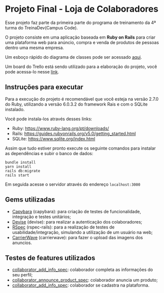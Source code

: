 # Projeto Final - Loja de Colaboradores

Esse projeto faz parte da primeira parte do programa de treinamento da 4ª turma do TreinaDev(Campus Code).

O projeto consiste em uma aplicação baseada em **Ruby on Rails** para criar uma plataforma web para anúncio, compra e venda de produtos de pessoas dentro uma mesma empresa.

Um esboço rápido do diagrama de classes pode ser acessado [aqui](./diagrams/class_diagram_sketch.png).

Um board do Trello está sendo utilizado para a elaboração do projeto, você pode acessa-lo nesse [link](https://trello.com/b/ruL0xNhc/projeto-treinadev).

## Instruções para executar
Para a execução do projeto é recomendável que você esteja na versão 2.7.0 do Ruby, utilizando a versão 6.0.3.2 do framework Rais e com o SQLite instalado.

Você pode instala-los através desses links:
* Ruby: https://www.ruby-lang.org/pt/downloads/
* Rails: https://guides.rubyonrails.org/v5.0/getting_started.html
* SQLite: https://www.sqlite.org/index.html

Assim que tudo estiver pronto execute os seguinte comandos para instalar as dependências e subir o banco de dados:
```
bundle install
yarn install
rails db:migrate
rails start
```
Em seguida acesse o servidor através do endereço `localhost:3000`

## Gems utilizadas
* [Capybara](https://github.com/teamcapybara/capybara) (capybara): para criação de testes de funcionalidade, integração e testes unitários;
* [Devise](https://github.com/heartcombo/devise) (devise): para realizar a autenticação dos colaboradores;
* [RSpec](https://github.com/rspec/rspec-rails) (rspec-rails): para a realização de testes de usabilidade/integração, simulando a utilização de um usuário na web;
* [CarrierWave](https://github.com/carrierwaveuploader/carrierwave) (carrierwave): para fazer o upload das imagens dos anuncios.

## Testes de features utilizados
* [collaborator_add_info_spec](./spec/features/collaborator_add_info_spec.rb): colaborador completa as informações do seu perfil;
* [collaborator_announce_product_spec](./spec/features/collaborator_announce_product_spec.rb): colaborador anuncia um produto;
* [collaborator_add_info_spec](./spec/features/collaborator_add_info_spec.rb): colaborador se cadastra na plataforma.

